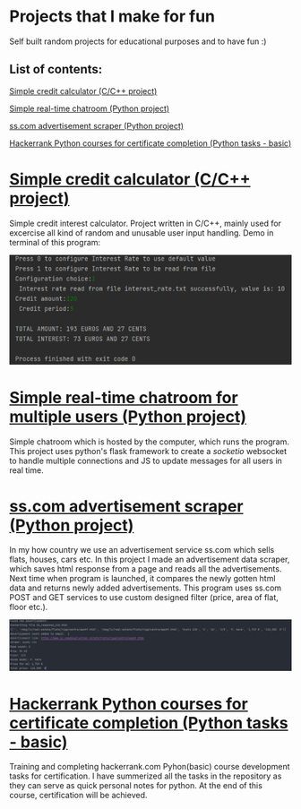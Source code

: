 # Projects that I make for fun

Self built random projects for educational purposes and to have fun :)

## List of contents:

[Simple credit calculator (C/C++ project)](#credit_calculator)

[Simple real-time chatroom (Python project)](#simple_realtime_chatroom)

[ss.com advertisement scraper (Python project)](#sscom_advertisement_scraper)

[Hackerrank Python courses for certificate completion (Python tasks - basic)](#hackerrank_python_basic)


# [Simple credit calculator (C/C++ project)](https://github.com/DaButter/experimentalProjects/tree/main/SScom_advertisement_scraper) <a name="credit_calculator"></a>
Simple credit interest calculator. Project written in C/C++, mainly used for excercise all kind of random and unusable user input handling.
Demo in terminal of this program:

<img title="a title" alt="Alt text" src="PNG/credit_calculator.png">


# [Simple real-time chatroom for multiple users (Python project)](https://github.com/DaButter/experimentalProjects/tree/main/simple_realtime_chatroom) <a name="simple_realtime_chatroom"></a>
Simple chatroom which is hosted by the computer, which runs the program. This project uses python's flask framework to create a _socketio_ websocket to handle multiple connections and JS to update messages for all users in real time.


# [ss.com advertisement scraper (Python project)](https://github.com/DaButter/experimentalProjects/tree/main/SScom_advertisement_scraper) <a name="sscom_advertisement_scraper"></a>
In my how country we use an advertisement service ss.com which sells flats, houses, cars etc. In this project I made an advertisement data scraper, which saves html response from a page and reads all the advertisements. Next time when program is launched, it compares the newly gotten html data and returns newly added advertisements. This program uses ss.com POST and GET services to use custom designed filter (price, area of flat, floor etc.).

<img title="a title" alt="Alt text" src="PNG/new_adv.png">

# [Hackerrank Python courses for certificate completion (Python tasks - basic)](https://github.com/DaButter/experimentalProjects/tree/main/hackerrank_python_basic) <a name="hackerrank_python_basic"></a>
Training and completing hackerrank.com Pyhon(basic) course development tasks for certification.
I have summerized all the tasks in the repository as they can serve as quick personal notes for python.
At the end of this course, certification will be achieved.
